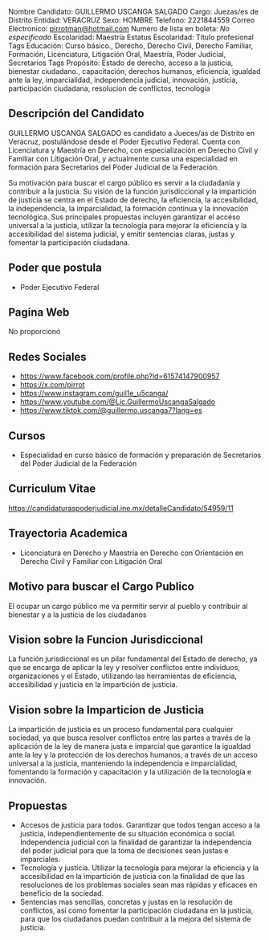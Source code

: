 Nombre Candidato: GUILLERMO USCANGA SALGADO
Cargo: Juezas/es de Distrito
Entidad: VERACRUZ
Sexo: HOMBRE
Telefono: 2221844559
Correo Electronico: pirrotman@hotmail.com
Numero de lista en boleta: *No especificado*
Escolaridad: Maestría
Estatus Escolaridad: Título profesional
Tags Educación: Curso básico., Derecho, Derecho Civil, Derecho Familiar, Formación, Licenciatura, Litigación Oral, Maestría, Poder Judicial, Secretarios
Tags Propósito: Estado de derecho, acceso a la justicia, bienestar ciudadano., capacitación, derechos humanos, eficiencia, igualdad ante la ley, imparcialidad, independencia judicial, innovación, justicia, participación ciudadana, resolucion de conflictos, tecnología


## Descripción del Candidato 

GUILLERMO USCANGA SALGADO es candidato a Jueces/as de Distrito en Veracruz, postulándose desde el Poder Ejecutivo Federal. Cuenta con Licenciatura y Maestría en Derecho, con especialización en Derecho Civil y Familiar con Litigación Oral, y actualmente cursa una especialidad en formación para Secretarios del Poder Judicial de la Federación.

Su motivación para buscar el cargo público es servir a la ciudadanía y contribuir a la justicia. Su visión de la función jurisdiccional y la impartición de justicia se centra en el Estado de derecho, la eficiencia, la accesibilidad, la independencia, la imparcialidad, la formación continua y la innovación tecnológica. Sus principales propuestas incluyen garantizar el acceso universal a la justicia, utilizar la tecnología para mejorar la eficiencia y la accesibilidad del sistema judicial, y emitir sentencias claras, justas y fomentar la participación ciudadana.


## Poder que postula

- Poder Ejecutivo Federal


## Pagina Web

No proporcionó


## Redes Sociales

- https://www.facebook.com/profile.php?id=61574147900957
- https://x.com/pirrot
- https://www.instagram.com/guil1e_u5canga/
- https://www.youtube.com/@Lic.GuillermoUscangaSalgado
- https://www.tiktok.com/@guillermo.uscanga7?lang=es


## Cursos

- Especialidad en curso básico de formación y preparación de Secretarios del Poder Judicial de la Federación


## Curriculum Vitae

https://candidaturaspoderjudicial.ine.mx/detalleCandidato/54959/11


## Trayectoria Academica

- Licenciatura en Derecho y Maestría en Derecho con Orientación en Derecho Civil y Familiar con Litigación Oral


## Motivo para buscar el Cargo Publico

El ocupar un cargo público me va permitir servir al pueblo y contribuir al bienestar y a la justicia de los ciudadanos


## Vision sobre la Funcion Jurisdiccional

La función jurisdiccional es un pilar fundamental del Estado de derecho, ya que se encarga de aplicar la ley y resolver conflictos entre individuos, organizaciones y el Estado, utilizando las herramientas de eficiencia, accesibilidad y justicia en la impartición de justicia.


## Vision sobre la Imparticion de Justicia

La impartición de justicia es un proceso fundamental para cualquier sociedad, ya que busca resolver conflictos entre las partes a través de la aplicación de la ley de manera justa e imparcial que garantice la igualdad ante la ley y la protección de los derechos humanos, a través de un acceso universal a la justicia, manteniendo la independencia e imparcialidad, fomentando la formación y capacitación y la utilización de la tecnología e innovación.


## Propuestas

- Accesos de justicia para todos. Garantizar que todos tengan acceso a la justicia, independientemente de su situación económica o social. Independencia judicial con la finalidad de garantizar la independencia del poder judicial para que la toma de decisiones sean justas e imparciales.
- Tecnología y justicia. Utilizar la tecnología para mejorar la eficiencia y la accesibilidad en la impartición de justicia con la finalidad de que las resoluciones de los problemas sociales sean mas rápidas y eficaces en beneficio de la sociedad.
- Sentencias mas sencillas, concretas y justas en la resolución de conflictos, así como fomentar la participación ciudadana en la justicia, para que los ciudadanos puedan contribuir a la mejora del sistema de justicia.

